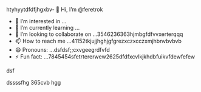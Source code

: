 htyhyytdfdfjhgxbv- 👋 Hi, I’m @feretrok
- 👀 I’m interested in ...
- 🌱 I’m currently learning ...
- 💞️ I’m looking to collaborate on ...3546236363hjmbgfdfvvxerterqqq
- 📫 How to reach me ...41152tkjujjhghjgfgrezxczxcczxmjhbnvbvbvb
- 😄 Pronouns: ...dsfdsf;;cxvgeegrdfvfd
- ⚡ Fun fact: ...7845454sfetrtererwew2625dfdfxcvlkjkhdbfuikvfdewfefew
<!---2fdguydsfsdfsdfvdfdsdsfile) appears on your GitHub profile.
You can click the Preview link to take a look at your changes.53zxsd666996rtytyrfdgdfgd
--->dsf
dssssfhg
365cvb
hgg
